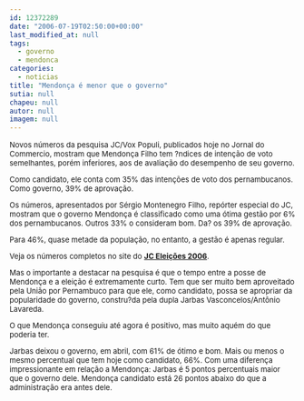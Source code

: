 ```yaml
---
id: 12372289
date: "2006-07-19T02:50:00+00:00"
last_modified_at: null
tags:
  - governo
  - mendonca
categories:
  - noticias
title: "Mendonça é menor que o governo"
sutia: null
chapeu: null
autor: null
imagem: null
---
```

<p><FONT size=2></p>
<p><P>Novos números da pesquisa JC/Vox Populi, publicados hoje no Jornal do Commercio, mostram que Mendonça Filho tem ?ndices de intenção de voto semelhantes, porém inferiores, aos de avaliação do desempenho de seu governo. </P></p>
<p><P>Como candidato, ele conta com 35% das intenções de voto dos pernambucanos. Como governo, 39% de aprovação.</P></p>
<p><P>Os números, apresentados por Sérgio Montenegro Filho, repórter especial do JC, mostram que o governo Mendonça é classificado como uma ótima gestão por 6% dos pernambucanos. Outros 33% o consideram bom. Da? os 39% de aprovação.</P></p>
<p><P>Para 46%, quase metade da população, no entanto, a gestão é apenas regular. </P></p>
<p><P>Veja os números completos no site do <B><A href=\"https://jc3.uol.com.br/especiais/eleicoes2006/\" target=_blank>JC&nbsp;Eleições 2006</A></B>.</P></p>
<p><P>Mas o importante a destacar na pesquisa é que o tempo entre a posse de Mendonça e a eleição é extremamente curto. Tem que ser muito bem aproveitado pela União por Pernambuco para que ele, como candidato, possa se apropriar da popularidade do governo, constru?da pela dupla Jarbas Vasconcelos/Antônio Lavareda.</P></p>
<p><P>O que Mendonça conseguiu até agora é positivo, mas muito aquém do que poderia ter.</P></p>
<p><P>Jarbas deixou o governo, em abril, com 61% de ótimo e bom. Mais ou menos o mesmo percentual que tem hoje como candidato, 66%. Com uma diferença impressionante em relação a Mendonça: Jarbas é 5 pontos percentuais maior que o governo dele. Mendonça candidato está 26 pontos abaixo do que a administração era antes dele.</P></FONT> </p>
